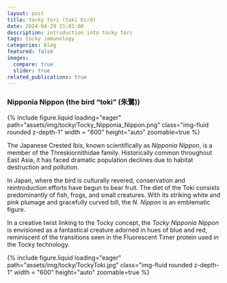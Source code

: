 ```yaml
---
layout: post
title: tocky tori (toki bird)
date: 2024-04-29 21:01:00
description: introduction into tocky tori
tags: tocky immunology
categories: blog
featured: false
images:
  compare: true
  slider: true
related_publications: true
---
```


### Nipponia Nippon (the bird “toki” (朱鷺))

<div class="row mt-3">
        {% include figure.liquid loading="eager" path="assets/img/tocky/Tocky_Nipponia_Nippon.png" class="img-fluid rounded z-depth-1" width = "600" height="auto" zoomable=true %}
</div>

The Japanese Crested Ibis, known scientifically as _Nipponia Nippon_, is a member of the Threskiornithidae
family. Historically common throughout East Asia, it has faced dramatic population declines due to habitat
destruction and pollution. 

In Japan, where the bird is culturally revered, conservation and reintroduction efforts have begun to bear fruit. The diet of the Toki consists predominantly of fish, frogs, and small creatures. With
its striking white and pink plumage and gracefully curved bill, the _N. Nippon_ is an emblematic figure. 

In a creative twist linking to the Tocky concept, the _Tocky Nipponia Nippon_ is envisioned as a fantastical creature adorned in hues of blue and red, reminiscent of the transitions seen in the Fluorescent Timer protein used in the Tocky technology.


<div class="row mt-3">
        {% include figure.liquid loading="eager" path="assets/img/tocky/TockyToki.jpg" class="img-fluid rounded z-depth-1" width = "600" height="auto" zoomable=true %}
</div>
